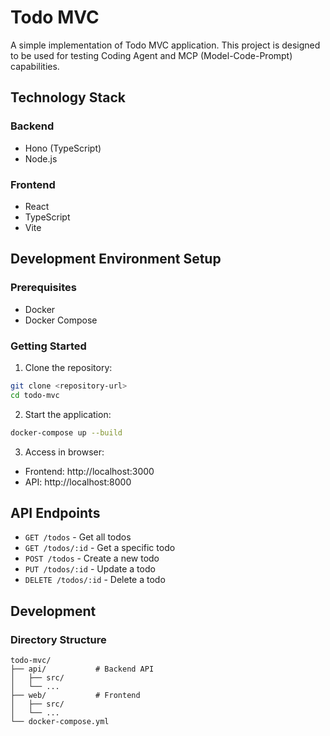# Todo MVC

A simple implementation of Todo MVC application. This project is designed to be used for testing Coding Agent and MCP (Model-Code-Prompt) capabilities.

## Technology Stack

### Backend

- Hono (TypeScript)
- Node.js

### Frontend

- React
- TypeScript
- Vite

## Development Environment Setup

### Prerequisites

- Docker
- Docker Compose

### Getting Started

1. Clone the repository:

```bash
git clone <repository-url>
cd todo-mvc
```

2. Start the application:

```bash
docker-compose up --build
```

3. Access in browser:

- Frontend: http://localhost:3000
- API: http://localhost:8000

## API Endpoints

- `GET /todos` - Get all todos
- `GET /todos/:id` - Get a specific todo
- `POST /todos` - Create a new todo
- `PUT /todos/:id` - Update a todo
- `DELETE /todos/:id` - Delete a todo

## Development

### Directory Structure

```
todo-mvc/
├── api/           # Backend API
│   ├── src/
│   └── ...
├── web/           # Frontend
│   ├── src/
│   └── ...
└── docker-compose.yml
```
